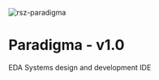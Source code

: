 <img src="https://i.ibb.co/ggkSRPF/rsz-paradigma.png" alt="rsz-paradigma" border="0"><br>
# Paradigma - v1.0
EDA Systems design and development IDE
